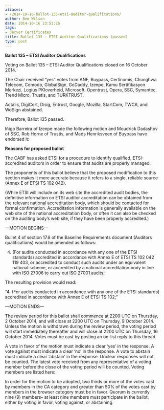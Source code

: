 ```yaml
---
aliases:
- /2014-10-16-ballot-135-etsi-auditor-qualifications/
author: Ben Wilson
date: 2014-10-16 23:51:26
tags:
- Server Certificates
title: Ballot 135 – ETSI Auditor Qualifications (passed)
type: post
---
```


**Ballot 135 – ETSI Auditor Qualifications**

Voting on Ballot 135 – ETSI Auditor Qualifications closed on 16 October 2014.

The Chair received “yes” votes from ANF, Buypass, Certinomis, Chunghwa Telecom, Comodo, GlobalSign, GoDaddy, Izenpe, Kamu Sertifikasyon Merkezi, Logius PKIoverheid, Microsoft, Opentrust, Opera, SSC, Symantec, Trend Micro, Trustis, and TURKTRUST.

Actalis, DigiCert, Disig, Entrust, Google, Mozilla, StartCom, TWCA, and WoSign abstained.

Therefore, Ballot 135 passed.

Iñigo Barreira of Izenpe made the following motion and Moudrick Dadashov of SSC, Rob Horne of Trustis, and Mads Henriksveen of Buypass have endorsed it:

**Reasons for proposed ballot**

The CABF has asked ETSI for a procedure to identify qualified, ETSI-accredited auditors in order to ensure that audits are properly managed.

The proponents of this ballot believe that the proposed modification to this section makes it more accurate because it refers to a single, reliable source (Annex E of ETSI TS 102 042).

(While ETSI will include on its web site the accredited audit bodies, the definitive information on ETSI auditor accreditation can be obtained from the relevant national accreditation body, which should be contacted for formal confirmation. Accreditation information is generally available on the web site of the national accreditation body, or often it can also be checked on the auditing body’s web site, if they have been properly accredited.)

—MOTION BEGINS—

Bullet 4 of section 17.6 of the Baseline Requirements document (Auditors qualifications) would be amended as follows:

4. (For audits conducted in accordance with any one of the ETSI standards) accredited in accordance with Annex E of ETSI TS 102 042 119 403, or accredited to conduct such audits under an equivalent national scheme, or accredited by a national accreditation body in line with ISO 27006 to carry out ISO 27001 audits;

The resulting provision would read:

“4. (For audits conducted in accordance with any one of the ETSI standards) accredited in accordance with Annex E of ETSI TS 102;”

—MOTION ENDS—

The review period for this ballot shall commence at 2200 UTC on Thursday, 2 October 2014, and will close at 2200 UTC on Thursday, 9 October 2014. Unless the motion is withdrawn during the review period, the voting period will start immediately thereafter and will close at 2200 UTC on Thursday, 16 October 2014. Votes must be cast by posting an on-list reply to this thread.

A vote in favor of the motion must indicate a clear ‘yes’ in the response. A vote against must indicate a clear ‘no’ in the response. A vote to abstain must indicate a clear ‘abstain’ in the response. Unclear responses will not be counted. The latest vote received from any representative of a voting member before the close of the voting period will be counted. Voting members are listed here:

In order for the motion to be adopted, two thirds or more of the votes cast by members in the CA category and greater than 50% of the votes cast by members in the browser category must be in favor. Quorum is currently nine (9) members– at least nine members must participate in the ballot, either by voting in favor, voting against, or abstaining.